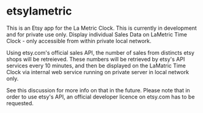 # etsylametric
This is an Etsy app for the La Metric Clock. This is currently in development and for private use only. 
Display individual Sales Data on LaMetric Time Clock - only accessible from within private local network. 

Using etsy.com's official sales API, the number of sales from distincts etsy shops will be retreieved. These numbers will be retrieved by etsy's API services every 10 minutes, and then be displayed on the LaMatric Time Clock via internal web service running on private server in local network only.

See this discussion for more info on that in the future. 
Please note that in order to use etsy's API, an official developer licence on etsy.com has to be requested.
